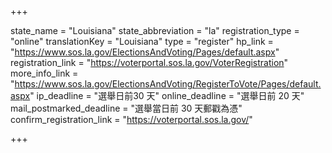 +++

state_name = "Louisiana"
state_abbreviation = "la"
registration_type = "online"
translationKey = "Louisiana"
type = "register"
hp_link = "https://www.sos.la.gov/ElectionsAndVoting/Pages/default.aspx"
registration_link = "https://voterportal.sos.la.gov/VoterRegistration"
more_info_link = "https://www.sos.la.gov/ElectionsAndVoting/RegisterToVote/Pages/default.aspx"
ip_deadline = "選舉日前30 天"
online_deadline = "選舉日前 20 天"
mail_postmarked_deadline = "選舉當日前 30 天郵戳為憑"
confirm_registration_link = "https://voterportal.sos.la.gov/"

+++